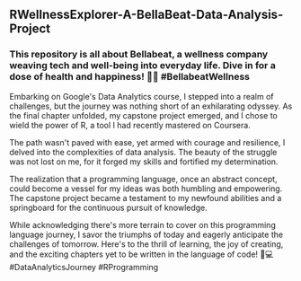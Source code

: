 ## RWellnessExplorer-A-BellaBeat-Data-Analysis-Project

### This repository is all about Bellabeat, a wellness company weaving tech and well-being into everyday life. Dive in for a dose of health and happiness! 🌿💖 #BellabeatWellness

Embarking on Google's Data Analytics course, I stepped into a realm of challenges, but the journey was nothing short of an exhilarating odyssey. As the final chapter unfolded, my capstone project emerged, and I chose to wield the power of R, a tool I had recently mastered on Coursera.

The path wasn't paved with ease, yet armed with courage and resilience, I delved into the complexities of data analysis. The beauty of the struggle was not lost on me, for it forged my skills and fortified my determination.

The realization that a programming language, once an abstract concept, could become a vessel for my ideas was both humbling and empowering. The capstone project became a testament to my newfound abilities and a springboard for the continuous pursuit of knowledge.

While acknowledging there's more terrain to cover on this programming language journey, I savor the triumphs of today and eagerly anticipate the challenges of tomorrow. Here's to the thrill of learning, the joy of creating, and the exciting chapters yet to be written in the language of code! 🌟💻 #DataAnalyticsJourney #RProgramming

